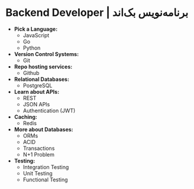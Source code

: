 # Backend Developer | برنامه‌نویس بک‌اند
- **Pick a Language:**
	- JavaScript
	- Go
	- Python
- **Version Control Systems:**
	- Git
- **Repo hosting services:**
	- Github
- **Relational Databases:**
	- PostgreSQL
- **Learn about APIs:**
	- REST
	- JSON APIs
	- Authentication (JWT)
- **Caching:**
	- Redis
- **More about Databases:**
	- ORMs
	- ACID
	- Transactions
	- N+1 Problem
- **Testing:**
	- Integration Testing
	- Unit Testing
	- Functional Testing
